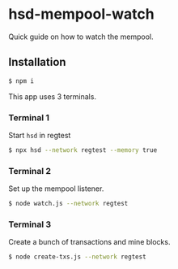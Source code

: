 # hsd-mempool-watch

Quick guide on how to watch the mempool.

## Installation

```bash
$ npm i
```

This app uses 3 terminals.

### Terminal 1

Start `hsd` in regtest

```bash
$ npx hsd --network regtest --memory true
```

### Terminal 2

Set up the mempool listener.

```bash
$ node watch.js --network regtest
```

### Terminal 3

Create a bunch of transactions and mine blocks.

```bash
$ node create-txs.js --network regtest
```
